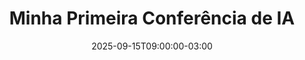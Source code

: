 ---
title: "Minha Primeira Conferência de IA"
date: 2025-09-15T09:00:00-03:00
draft: false
location: "São Paulo, Brasil"
tags: ["Inteligência Artificial", "Machine Learning"]
speaker: "Dra. Ana Silva"
type: "online" # ou "presencial"
startDate: 2025-09-15
endDate: 2025-09-17
website: "https://www.minhaconferenciaia.com"
---